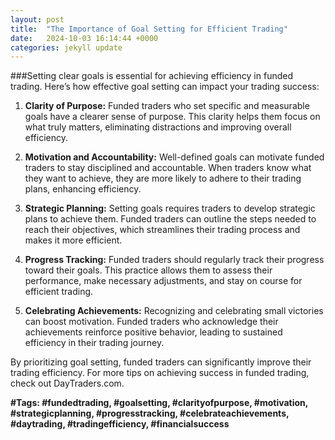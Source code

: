```yaml
---
layout: post
title:  "The Importance of Goal Setting for Efficient Trading"
date:   2024-10-03 16:14:44 +0000
categories: jekyll update
---
```


###Setting clear goals is essential for achieving efficiency in funded trading. Here’s how effective goal setting can impact your trading success:

1. **Clarity of Purpose:** Funded traders who set specific and measurable goals have a clearer sense of purpose. This clarity helps them focus on what truly matters, eliminating distractions and improving overall efficiency.

2. **Motivation and Accountability:** Well-defined goals can motivate funded traders to stay disciplined and accountable. When traders know what they want to achieve, they are more likely to adhere to their trading plans, enhancing efficiency.

3. **Strategic Planning:** Setting goals requires traders to develop strategic plans to achieve them. Funded traders can outline the steps needed to reach their objectives, which streamlines their trading process and makes it more efficient.

4. **Progress Tracking:** Funded traders should regularly track their progress toward their goals. This practice allows them to assess their performance, make necessary adjustments, and stay on course for efficient trading.

5. **Celebrating Achievements:** Recognizing and celebrating small victories can boost motivation. Funded traders who acknowledge their achievements reinforce positive behavior, leading to sustained efficiency in their trading journey.

By prioritizing goal setting, funded traders can significantly improve their trading efficiency. For more tips on achieving success in funded trading, check out DayTraders.com.

**#Tags: #fundedtrading, #goalsetting, #clarityofpurpose, #motivation, #strategicplanning, #progresstracking, #celebrateachievements, #daytrading, #tradingefficiency, #financialsuccess**
